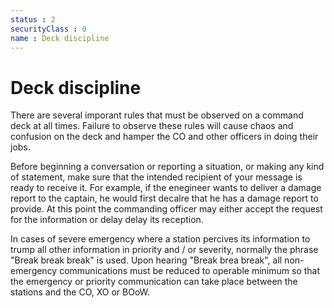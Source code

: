```yaml
---
status : 2
securityClass : 0
name : Deck discipline
---
```


# Deck discipline

There are several imporant rules that must be observed on a command deck at all times.
Failure to observe these rules will cause chaos and confusion on the deck and hamper the CO and other officers in doing their jobs.

Before beginning a conversation or reporting a situation, or making any kind of statement, make sure that the intended recipient of your message is ready to receive it.
For example, if the enegineer wants to deliver a damage report to the captain, he would first decalre that he has a damage report to provide. At this point the commanding officer may either accept the request for the information or delay delay its reception.

In cases of severe emergency where a station percives its information to trump all other information in priority and / or severity, normally the phrase "Break break break" is used. Upon hearing "Break brea break", all non-emergency communications must be reduced to operable minimum so that the emergency or priority communication can take place between the stations and the CO, XO or BOoW.